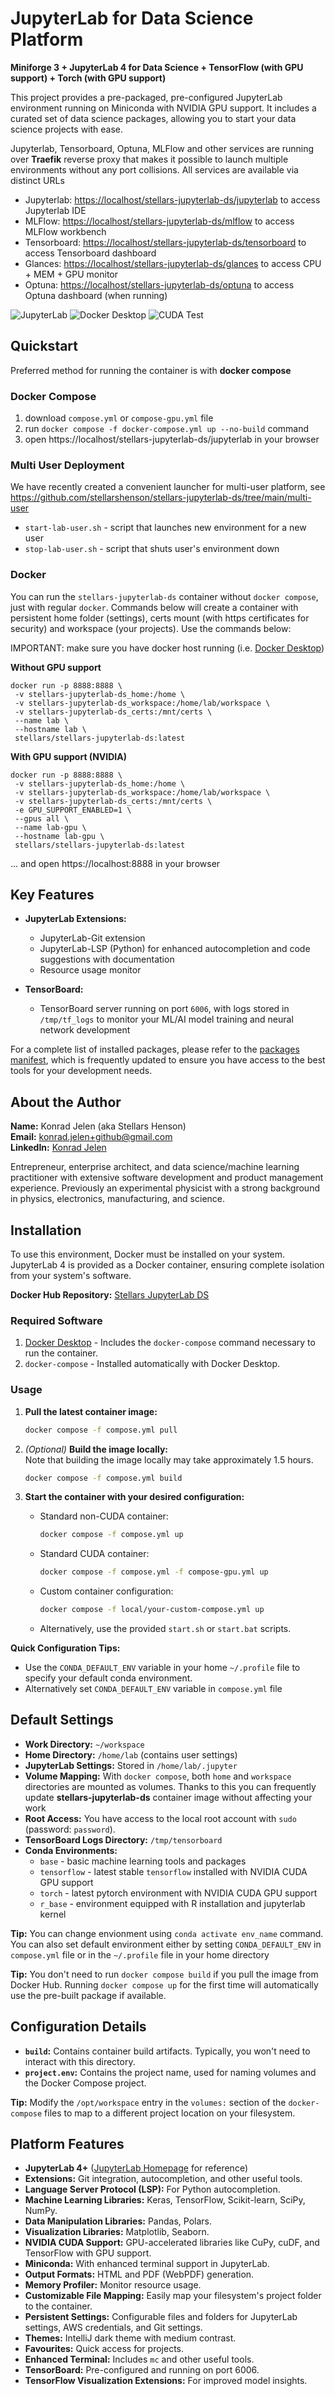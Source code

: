 # JupyterLab for Data Science Platform
**Miniforge 3 + JupyterLab 4 for Data Science + TensorFlow (with GPU support) + Torch (with GPU support)**

This project provides a pre-packaged, pre-configured JupyterLab environment running on Miniconda with NVIDIA GPU support. It includes a curated set of data science packages, allowing you to start your data science projects with ease.

Jupyterlab, Tensorboard, Optuna, MLFlow and other services are running over **Traefik** reverse proxy that makes it possible to launch multiple environments without any port collisions. All services are available via distinct URLs

 - Jupyterlab: [https://localhost/stellars-jupyterlab-ds/jupyterlab](https://localhost/stellars-jupyterlab-ds/jupyterlab) to access Jupyterlab IDE
 - MLFlow: [https://localhost/stellars-jupyterlab-ds/mlflow](https://localhost/stellars-jupyterlab-ds/mlflow) to access MLFlow workbench
 - Tensorboard: [https://localhost/stellars-jupyterlab-ds/tensorboard](https://localhost/stellars-jupyterlab-ds/tensorboard) to access Tensorboard dashboard
 - Glances: [https://localhost/stellars-jupyterlab-ds/glances](https://localhost/stellars-jupyterlab-ds/glances) to access CPU + MEM + GPU monitor
 - Optuna: [https://localhost/stellars-jupyterlab-ds/optuna](https://localhost/stellars-jupyterlab-ds/optuna) to access Optuna dashboard (when running)


![JupyterLab](./.resources/jupyterlab.png)
![Docker Desktop](./.resources/docker-desktop.png)
![CUDA Test](./.resources/cuda-test.png)

## Quickstart

Preferred method for running the container is with **docker compose**

### Docker Compose

1. download `compose.yml` or `compose-gpu.yml` file
2. run `docker compose -f docker-compose.yml up --no-build` command
3. open https://localhost/stellars-jupyterlab-ds/jupyterlab in your browser

### Multi User Deployment

We have recently created a convenient launcher for multi-user platform, see https://github.com/stellarshenson/stellars-jupyterlab-ds/tree/main/multi-user
- `start-lab-user.sh` - script that launches new environment for a new user
- `stop-lab-user.sh` - script that shuts user's environment down

### Docker

You can run the `stellars-jupyterlab-ds` container without `docker compose`, just with regular `docker`. 
Commands below will create a container with persistent home folder (settings), certs mount (with https certificates for security) and workspace (your projects). Use the commands below:

IMPORTANT: make sure you have docker host running (i.e. [Docker Desktop](https://www.docker.com/products/docker-desktop/)) 

**Without GPU support**
```
docker run -p 8888:8888 \
 -v stellars-jupyterlab-ds_home:/home \
 -v stellars-jupyterlab-ds_workspace:/home/lab/workspace \
 -v stellars-jupyterlab-ds_certs:/mnt/certs \
 --name lab \
 --hostname lab \
 stellars/stellars-jupyterlab-ds:latest
```

**With GPU support (NVIDIA)**
```
docker run -p 8888:8888 \
 -v stellars-jupyterlab-ds_home:/home \
 -v stellars-jupyterlab-ds_workspace:/home/lab/workspace \
 -v stellars-jupyterlab-ds_certs:/mnt/certs \
 -e GPU_SUPPORT_ENABLED=1 \
 --gpus all \
 --name lab-gpu \
 --hostname lab-gpu \
 stellars/stellars-jupyterlab-ds:latest
```

... and open https://localhost:8888 in your browser

## Key Features
- **JupyterLab Extensions:**
  - JupyterLab-Git extension
  - JupyterLab-LSP (Python) for enhanced autocompletion and code suggestions with documentation
  - Resource usage monitor

- **TensorBoard:**
  - TensorBoard server running on port `6006`, with logs stored in `/tmp/tf_logs` to monitor your ML/AI model training and neural network development

For a complete list of installed packages, please refer to the [packages manifest](https://github.com/stellarshenson/stellars-jupyterlab-ds/blob/main/build/conf/environment_base.yml), which is frequently updated to ensure you have access to the best tools for your development needs.

## About the Author
**Name:** Konrad Jelen (aka Stellars Henson)  
**Email:** konrad.jelen+github@gmail.com  
**LinkedIn:** [Konrad Jelen](https://www.linkedin.com/in/konradjelen/)

Entrepreneur, enterprise architect, and data science/machine learning practitioner with extensive software development and product management experience. Previously an experimental physicist with a strong background in physics, electronics, manufacturing, and science.

## Installation

To use this environment, Docker must be installed on your system. JupyterLab 4 is provided as a Docker container, ensuring complete isolation from your system's software.

**Docker Hub Repository:** [Stellars JupyterLab DS](https://hub.docker.com/repository/docker/stellars/stellars-jupyterlab-ds/general)

### Required Software
1. [Docker Desktop](https://www.docker.com/products/docker-desktop/) - Includes the `docker-compose` command necessary to run the container.
2. `docker-compose` - Installed automatically with Docker Desktop.

### Usage

1. **Pull the latest container image:**
   ```bash
   docker compose -f compose.yml pull
   ```

2. *(Optional)* **Build the image locally:**  
   Note that building the image locally may take approximately 1.5 hours.
   ```bash
   docker compose -f compose.yml build
   ```

3. **Start the container with your desired configuration:**
   - Standard non-CUDA container:
     ```bash
     docker compose -f compose.yml up
     ```
   - Standard CUDA container:
     ```bash
     docker compose -f compose.yml -f compose-gpu.yml up
     ```
   - Custom container configuration:
     ```bash
     docker compose -f local/your-custom-compose.yml up
     ```
   - Alternatively, use the provided `start.sh` or `start.bat` scripts.

**Quick Configuration Tips:**
- Use the `CONDA_DEFAULT_ENV` variable in your home `~/.profile` file to specify your default conda environment.
- Alternatively set `CONDA_DEFAULT_ENV` variable in `compose.yml` file 

## Default Settings
- **Work Directory:** `~/workspace`
- **Home Directory:** `/home/lab` (contains user settings)
- **JupyterLab Settings:** Stored in `/home/lab/.jupyter`
- **Volume Mapping:** With `docker compose`, both `home` and `workspace` directories are mounted as volumes. Thanks to this you can frequently update **stellars-jupyterlab-ds** container image without affecting your work
- **Root Access:** You have access to the local root account with `sudo` (password: `password`).
- **TensorBoard Logs Directory:** `/tmp/tensorboard`
- **Conda Environments:** 
  - `base` - basic machine learning tools and packages
  - `tensorflow` - latest stable `tensorflow` installed with NVIDIA CUDA GPU support
  - `torch` - latest pytorch environment with NVIDIA CUDA GPU support
  - `r_base` - environment equipped with R installation and jupyterlab kernel

**Tip:** You can change envionment using `conda activate env_name` command. You can also set default environment either by setting `CONDA_DEFAULT_ENV` in `compose.yml` file or in the `~/.profile` file in your home directory

**Tip:** You don't need to run `docker compose build` if you pull the image from Docker Hub. Running `docker compose up` for the first time will automatically use the pre-built package if available.

## Configuration Details

- **`build`:** Contains container build artifacts. Typically, you won't need to interact with this directory.
- **`project.env`:** Contains the project name, used for naming volumes and the Docker Compose project.

**Tip:** Modify the `/opt/workspace` entry in the `volumes:` section of the `docker-compose` files to map to a different project location on your filesystem.

## Platform Features
- **JupyterLab 4+** ([JupyterLab Homepage](https://jupyterlab.readthedocs.io/en/latest) for reference)
- **Extensions:** Git integration, autocompletion, and other useful tools.
- **Language Server Protocol (LSP):** For Python autocompletion.
- **Machine Learning Libraries:** Keras, TensorFlow, Scikit-learn, SciPy, NumPy.
- **Data Manipulation Libraries:** Pandas, Polars.
- **Visualization Libraries:** Matplotlib, Seaborn.
- **NVIDIA CUDA Support:** GPU-accelerated libraries like CuPy, cuDF, and TensorFlow with GPU support.
- **Miniconda:** With enhanced terminal support in JupyterLab.
- **Output Formats:** HTML and PDF (WebPDF) generation.
- **Memory Profiler:** Monitor resource usage.
- **Customizable File Mapping:** Easily map your filesystem's project folder to the container.
- **Persistent Settings:** Configurable files and folders for JupyterLab settings, AWS credentials, and Git settings.
- **Themes:** IntelliJ dark theme with medium contrast.
- **Favourites:** Quick access for projects.
- **Enhanced Terminal:** Includes `mc` and other useful tools.
- **TensorBoard:** Pre-configured and running on port 6006.
- **TensorFlow Visualization Extensions:** For improved model insights.

<!-- EOF -->

